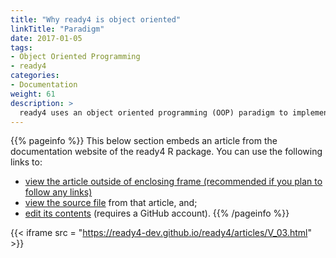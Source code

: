 ```yaml
---
title: "Why ready4 is object oriented"
linkTitle: "Paradigm"
date: 2017-01-05
tags:
- Object Oriented Programming
- ready4
categories:
- Documentation
weight: 61
description: >
  ready4 uses an object oriented programming (OOP) paradigm to implement computational models.
---
```


{{% pageinfo %}}
This below section embeds an article from the documentation website of the ready4 R package. You can use the following links to:

* [view the article outside of enclosing frame (recommended if you plan to follow any links)](https://ready4-dev.github.io/ready4/articles/V_03.html)
* [view the source file](https://github.com/ready4-dev/ready4/blob/main/vignettes/V_03.Rmd) from that article, and;
* [edit its contents](https://github.com/ready4-dev/ready4/edit/main/vignettes/V_03.Rmd) (requires a GitHub account).
{{% /pageinfo %}}

{{< iframe src = "https://ready4-dev.github.io/ready4/articles/V_03.html" >}}